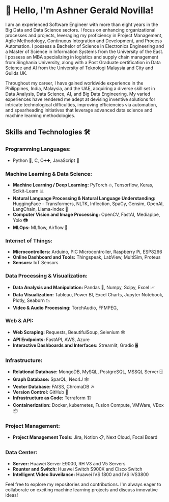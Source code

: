 # 👋 Hello, I'm Ashner Gerald Novilla!
I am an experienced Software Engineer with more than eight years in the Big Data and Data Science sectors. I focus on enhancing organizational processes and projects, leveraging my proficiency in Project Management, Agile Methodology, Continuous Integration and Development, and Process Automation. I possess a Bachelor of Science in Electronics Engineering and a Master of Science in Information Systems from the University of the East. I possess an MBA specializing in logistics and supply chain management from Singhania University, along with a Post Graduate certification in Data Science and AI from the University of Teknologi Malaysia and City and Guilds UK.

Throughout my career, I have gained worldwide experience in the Philippines, India, Malaysia, and the UAE, acquiring a diverse skill set in Data Analysis, Data Science, AI, and Big Data Engineering. My varied experiences have rendered me adept at devising inventive solutions for intricate technological difficulties, improving efficiencies via automation, and spearheading initiatives that leverage advanced data science and machine learning methodologies.

## Skills and Technologies 🛠️
### Programming Languages:
- Python 🐍, C, C➕➕, JavaScript 📜
### Machine Learning & Data Science:
- **Machine Learning / Deep Learning:** PyTorch 🔥, Tensorflow, Keras, Scikit-Learn 📊
- **Natural Language Processing & Natural Language Understanding:** HuggingFace - Transformers, NLTK, Inflection, SpaCy, Gensim, OpenAI, LangChain, Llama-Index 📝
- **Computer Vision and Image Processing:** OpenCV, FastAI, Mediapipe, Yolo 📷
- **MLOps:** MLflow, Airflow 🔄
### Internet of Things:
- **Microcontrollers:** Arduino, PIC Microcontroller, Raspberry Pi, ESP8266
- **Online Dashboard and Tools:** Thingspeak, LabView, MultiSim, Proteus
- **Sensors:** IoT Sensors 
### Data Processing & Visualization:
- **Data Analysis and Manipulation:** Pandas 🐼, Numpy, Scipy, Excel 📈
- **Data Visualization:** Tableau, Power BI, Excel Charts, Jupyter Notebook, Plotly, Seaborn 📉
- **Video & Audio Processing:** TorchAudio, FFMPEG, 
### Web & API:
- **Web Scraping:** Requests, BeautifulSoup, Selenium 🕸️
- **API Endpoints:** FastAPI, AWS, Azure
- **Interactive Dashboards and Interfaces:** Streamlit, Gradio 🖥️
### Infrastructure:
- **Relational Database:** MongoDB, MySQL, PostgreSQL, MSSQL Server 🗄️
- **Graph Database:** SparQL, Neo4J 🕸️ 
- **Vector Database:** FAISS, ChromaDB ↗
- **Version Control:** GitHub 🔄
- **Infrastructure as Code:** Terraform 🏗️
- **Containerization:** Docker, kubernetes, Fusion Compute, VMWare, VBox 📦
### Project Management:
- **Project Management Tools:** Jira, Notion 📋, Next Cloud, Focal Board
### Data Center:
- **Server:** Huawei Server E9000, RH V3 and V5 Servers
- **Rounter and Switch:** Huawei Switch S900X and Cisco Switch
- **Intelligent Video Suveilance:** Huawei IVS 1800 and IVS IVS3800


Feel free to explore my repositories and contributions. I'm always eager to collaborate on exciting machine learning projects and discuss innovative ideas!
